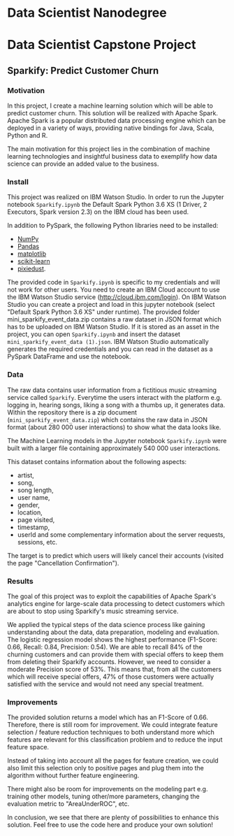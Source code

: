# Data Scientist Nanodegree
# Data Scientist Capstone Project
## Sparkify: Predict Customer Churn

### Motivation

In this project, I create a machine learning solution which will be able to predict customer churn. This solution will be realized with Apache Spark. Apache Spark is a popular distributed data processing engine which can be deployed in a variety of ways, providing native bindings for Java, Scala, Python and R.

The main motivation for this project lies in the combination of machine learning technologies and insightful business data to exemplify how data science can provide an added value to the business.

### Install

This project was realized on IBM Watson Studio. In order to run the Jupyter notebook
`Sparkify.ipynb` the Default Spark Python 3.6 XS (1 Driver, 2 Executors, Spark version 2.3) on the IBM cloud has been used.

In addition to PySpark, the following Python libraries need to be installed:

- [NumPy](http://www.numpy.org/)
- [Pandas](http://pandas.pydata.org)
- [matplotlib](http://matplotlib.org/)
- [scikit-learn](http://scikit-learn.org/stable/)
- [pixiedust](http://github.com/pixiedust/pixiedust).

The provided code in `Sparkify.ipynb` is specific to my credentials and will not work for other users. You need to create an IBM Cloud account to use the IBM Watson Studio service (http://cloud.ibm.com/login). On IBM Watson Studio you can create a project and load in this jupyter notebook (select "Default Spark Python 3.6 XS" under runtime). The provided folder mini_sparkify_event_data.zip contains a raw dataset in JSON format which has to be uploaded on IBM Watson Studio. If it is stored as an asset in the project, you can open `Sparkify.ipynb` and insert the dataset `mini_sparkify_event_data (1).json`. IBM Watson Studio automatically generates the required credentials and you can read in the dataset as a PySpark DataFrame and use the notebook.


### Data
The raw data contains user information from a fictitious music streaming
service called `Sparkify`. Everytime the users interact with the platform e.g. logging in, hearing songs, liking a song with a thumbs up, it generates data. Within the repository there is a zip document (`mini_sparkify_event_data.zip`) which contains the raw data in JSON format (about 280 000 user interactions) to show what the data looks like.

The Machine Learning models in the Jupyter notebook `Sparkify.ipynb` were built with a larger file containing approximately 540 000 user interactions.

This dataset contains information about the following aspects:
- artist,
- song,
- song length,
- user name,
- gender,
- location,
- page visited,
- timestamp,
- userId
and some complementary information about the server requests, sessions, etc.

The target is to predict which users will likely cancel their accounts (visited the page "Cancellation Confirmation").

### Results

The goal of this project was to exploit the capabilities of Apache Spark's analytics engine for large-scale data processing to detect customers which are about to stop using Sparkify's music streaming service.

We applied the typical steps of the data science process like gaining understanding about the data, data preparation, modeling and evaluation. The logistic regression model shows the highest performance (F1-Score: 0.66, Recall: 0.84, Precision: 0.54). We are able to recall 84% of the churning customers and can provide them with special offers to keep them from deleting their Sparkify accounts. However, we need to consider a moderate Precision score of 53%. This means that, from all the customers which will receive special offers, 47% of those customers were actually satisfied with the service and would not need any special treatment.

### Improvements

The provided solution returns a model which has an F1-Score of 0.66. Therefore, there is still room for improvement. We could integrate feature selection / feature reduction techniques to both understand more which features are relevant for this classification problem and to reduce the input feature space.

Instead of taking into account all the pages for feature creation, we could also limit this selection only to positive pages and plug them into the algorithm without further feature engineering.

There might also be room for improvements on the modeling part e.g. training other models, tuning other/more parameters, changing the evaluation metric to "AreaUnderROC", etc.

In conclusion, we see that there are plenty of possibilities to enhance this solution. Feel free to use the code here and produce your own solution!
